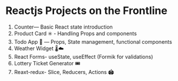 # Reactjs Projects on the Frontline
1) Counter— Basic React state introduction 
2) Product Card ✳️ - Handling Props and components
3) Todo App 📑 — Props, State management, functional components
4) Weather Widget 🌡️☁️
5) React Forms- useState, useEffect  (Formik for validations)
6) Lottery Ticket Generator 🎟️
7) Reaxt-redux- Slice, Reducers, Actions 🏟️
